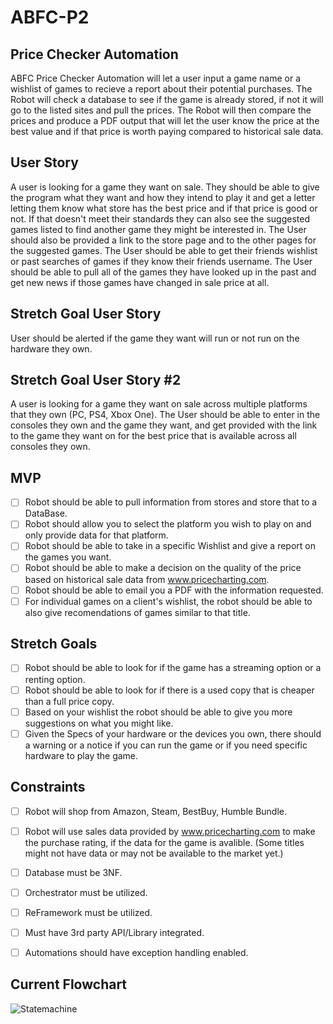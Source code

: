 # ABFC-P2
## Price Checker Automation

ABFC Price Checker Automation will let a user input a game name or a wishlist of games to recieve a report about their potential purchases. The Robot will check a database to see if the game is already stored, if not it will go to the listed sites and pull the prices. The Robot will then compare the prices and produce a PDF output that will let the user know the price at the best value and if that price is worth paying compared to historical sale data.

## User Story
A user is looking for a game they want on sale. They should be able to give the program what they want and how they intend to play it and get a letter letting them know what store has the best price and if that price is good or not. If that doesn't meet their standards they can also see the suggested games listed to find another game they might be interested in.
The User should also be provided a link to the store page and to the other pages for the suggested games.
The User should be able to get their friends wishlist or past searches of games if they know their friends username.
The User should be able to pull all of the games they have looked up in the past and get new news if those games have changed in sale price at all.

## Stretch Goal User Story
User should be alerted if the game they want will run or not run on the hardware they own.

## Stretch Goal User Story #2
A user is looking for a game they want on sale across multiple platforms that they own (PC, PS4, Xbox One). The User should be able to enter in the consoles they own and the game they want, and get provided with the link to the game they want on for the best price that is available across all consoles they own.

## MVP
- [ ] Robot should be able to pull information from stores and store that to a DataBase.
- [ ] Robot should allow you to select the platform you wish to play on and only provide data for that platform.
- [ ] Robot should be able to take in a specific Wishlist and give a report on the games you want.
- [ ] Robot should be able to make a decision on the quality of the price based on historical sale data from www.pricecharting.com.
- [ ] Robot should be able to email you a PDF with the information requested.
- [ ] For individual games on a client's wishlist, the robot should be able to also give recomendations of games similar to that title.

## Stretch Goals
- [ ] Robot should be able to look for if the game has a streaming option or a renting option.
- [ ] Robot should be able to look for if there is a used copy that is cheaper than a full price copy.
- [ ] Based on your wishlist the robot should be able to give you more suggestions on what you might like.
- [ ] Given the Specs of your hardware or the devices you own, there should a warning or a notice if you can run the game or if you need specific hardware to play the game.

## Constraints
- [ ] Robot will shop from Amazon, Steam, BestBuy, Humble Bundle.
- [ ] Robot will use sales data provided by www.pricecharting.com to make the purchase rating, if the data for the game is avalible. (Some titles might not have data or may not be available to the market yet.)
- [ ] Database must be 3NF.
- [ ] Orchestrator must be utilized.
- [ ] ReFramework must be utilized.
- [ ] Must have 3rd party API/Library integrated.
- [ ] Automations should have exception handling enabled.


## Current Flowchart
![Statemachine](https://user-images.githubusercontent.com/55204654/139494965-e969758f-8157-4145-a8cf-154b9addeaf9.PNG)

